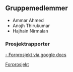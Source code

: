 ## Gruppemedlemmer

- Ammar Ahmed
- Anojh Thirukumar
- Hajhain Nirmalan

### Prosjektrapporter

<a href="https://drive.google.com/uc?export=download&id=1jwoh3fSxpqTzIfvLuOyu_NWZN9o1FYRl" Download> - Forprosjekt via google docs</a>

<a href="https://github.com/Anojhthiru/Tjenesteportal/blob/gh-pages/Forprosjekt%20(1).pdf" download>Forprosjekt</a>
